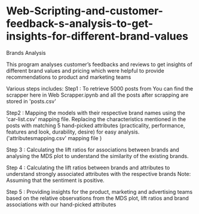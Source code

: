 # Web-Scripting-and-customer-feedback-s-analysis-to-get-insights-for-different-brand-values


Brands Analysis

This program analyses customer’s feedbacks and reviews to get insights of different brand values and pricing which were helpful to provide recommendations to product and marketing teams

Various steps includes:
Step1 : To retrieve 5000 posts from You can find the scrapper here in Web Scrapper.ipynb and all the posts after scrapping are stored in 'posts.csv'

Step2 : Mapping the models with their respective brand names using the 'car-list.csv' mapping file. Replacing the characteristics mentioned in the posts with matching 5 hand-picked attributes (practicality, performance, features and look, durability, desire) for easy analysis. ('attributesmapping.csv' mapping file )

Step 3 : Calculating the lift ratios for associations between brands and analysing the MDS plot to understand the similarity of the existing brands.

Step 4 : Calculating the lift ratios between brands and attributes to understand strongly associated attributes with the respective brands Note: Assuming that the sentiment is positive.

Step 5 : Providing insights for the product, marketing and advertising teams based on the relative observations from the MDS plot, lift ratios and brand associations with our hand-picked attributes
